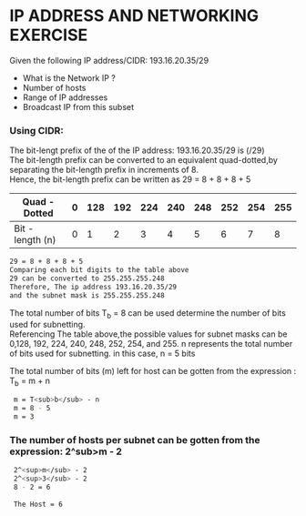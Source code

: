 <h1> IP ADDRESS AND NETWORKING EXERCISE </h2>

<p> Given the following IP address/CIDR: 193.16.20.35/29 </p>
<p>
  <ul>
    <li>
      What is the Network IP ?
    </li>
    <li>Number of hosts</li>
    <li>Range of IP addresses</li>
    <li> Broadcast IP from this subset </li>
</ul>
</p>

<h3> Using CIDR: </h3>

<p>The bit-lengt prefix of the of the IP address: 193.16.20.35/29 is (/29) <br>
The bit-length prefix can be converted to an equivalent quad-dotted,by separating the bit-length prefix in increments of 8.<br>
  Hence, the bit-length prefix can be written as 29 = 8 + 8 + 8 + 5
</p>

| Quad - Dotted  | 0 | 128 | 192 | 224 | 240 | 248 | 252 | 254 | 255 |
| ------------- | ------------- | ------------- | ------------- | ------------- | ------------- | ------------- | ------------- |------------- |------------- |
|  Bit - length (n) | 0  | 1  | 2  | 3 | 4 | 5 | 6 | 7 | 8 |


``` bash
29 = 8 + 8 + 8 + 5
Comparing each bit digits to the table above
29 can be converted to 255.255.255.248
Therefore, The ip address 193.16.20.35/29 
and the subnet mask is 255.255.255.248
```

<p> The total number of bits T<sub>b</sub> = 8 can be used determine the number of bits used for subnetting. <br>
  Referencing The table above,the possible values for subnet masks can be 0,128, 192, 224, 240, 248, 252, 254, and 255.
  n represents the total number of bits used for subnetting. in this case, n = 5 bits </p>
  
  <p> The total number of bits (m) left for host can be gotten from the expression : T<sub>b</sub> = m + n </p>
  
  ``` bash
   m = T<sub>b</sub> - n 
   m = 8 - 5 
   m = 3 
  ```
  
  <h3> The number of hosts per subnet can be gotten from the expression: 2^sub>m</sub> - 2 </h3>
  
  ``` bash
   2^<sup>m</sub> - 2
   2^<sup>3</sub> - 2
   8 - 2 = 6
   
   The Host = 6
  ```
